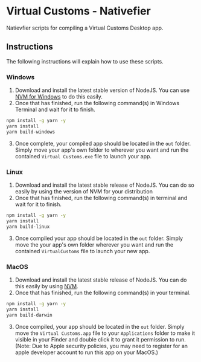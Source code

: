 # Virtual Customs - Nativefier
Natievfier scripts for compiling a Virtual Customs Desktop app.

## Instructions
The following instructions will explain how to use these scripts.

### Windows

1. Download and install the latest stable version of NodeJS. You can use [NVM for Windows][NVM_WINDOWS] to do this easily.
2. Once that has finished, run the following command(s) in Windows Terminal and wait for it to finish.
 ```sh
 npm install -g yarn -y
 yarn install
 yarn build-windows
 ```
3. Once complete, your compiled app should be located in the `out` folder. Simply move your app's own folder to wherever you want and run the contained `Virtual Customs.exe` file to launch your app.

### Linux

1. Download and install the latest stable release of NodeJS. You can do so easily by using the version of NVM for your distribution
2. Once that has finished, run the following command(s) in terminal and wait for it to finish.
 ```sh
 npm install -g yarn -y
 yarn install
 yarn build-linux
 ```
3. Once compiled your app should be located in the `out` folder. Simply move the your app's own folder wherever you want and run the contained `VirtualCustoms` file to launch your new app.

### MacOS

1. Download and install the latest stable release of NodeJS. You can do this easily by using [NVM][NVM_HOMEBREW].
2. Once that has finished, run the following command(s) in your terminal.
 ```sh
 npm install -g yarn -y
 yarn install
 yarn build-darwin
 ```
3. Once compiled, your app should be located in the `out` folder. Simply move the `Virtual Customs.app` file to your `Applications` folder to make it visible in your Finder and double click it to grant it permission to run. (Note: Due to Apple security policies, you may need to register for an apple developer account to run this app on your MacOS.)

[NVM_WINDOWS]: https://github.com/coreybutler/nvm-windows

[NVM_HOMEBREW]: https://collabnix.com/how-to-install-and-configure-nvm-on-mac-os/
